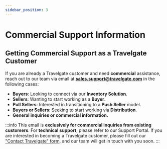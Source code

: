 ```yaml
---
sidebar_position: 3
---
```


# Commercial Support Information

## Getting Commercial Support as a Travelgate Customer
If you are already a Travelgate customer and need **commercial** assistance, reach out to our team via email at **sales.support@travelgate.com** in the following cases:

- **Buyers**: Looking to connect via our **Inventory Solution**.
- **Sellers**: Wanting to start working as a **Buyer**.
- **Pull Sellers**: Interested in transitioning to a **Push Seller** model.
- **Buyers or Sellers**: Seeking to start working via **Distribution**.
- **General inquiries or commercial information.**

:::info
This email is **exclusively for commercial inquiries from existing customers**. For **technical support**, please refer to our Support Portal. If you are interested in becoming a Travelgate customer, please fill out our ["Contact Travelgate" form](https://docs.travelgate.com/kb/getting-started-with-travelgate/about-us#how-can-i-become-a-partner-at-travelgatex), and our team will get in touch with you soon.
:::

